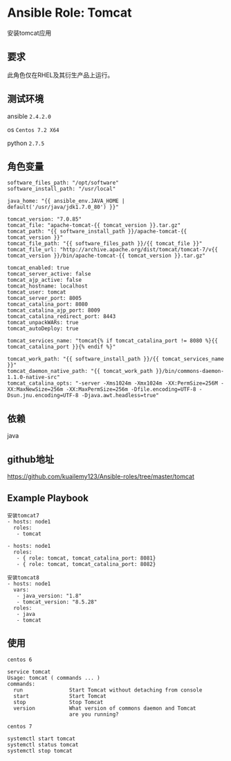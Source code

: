 # Ansible Role: Tomcat

安装tomcat应用

## 要求

此角色仅在RHEL及其衍生产品上运行。

## 测试环境

ansible `2.4.2.0`

os `Centos 7.2 X64`

python `2.7.5`

## 角色变量
    
    software_files_path: "/opt/software"
    software_install_path: "/usr/local"

    java_home: "{{ ansible_env.JAVA_HOME | default('/usr/java/jdk1.7.0_80') }}"

    tomcat_version: "7.0.85"
    tomcat_file: "apache-tomcat-{{ tomcat_version }}.tar.gz"
    tomcat_path: "{{ software_install_path }}/apache-tomcat-{{ tomcat_version }}"
    tomcat_file_path: "{{ software_files_path }}/{{ tomcat_file }}"
    tomcat_file_url: "http://archive.apache.org/dist/tomcat/tomcat-7/v{{ tomcat_version }}/bin/apache-tomcat-{{ tomcat_version }}.tar.gz"

    tomcat_enabled: true
    tomcat_server_active: false
    tomcat_ajp_active: false
    tomcat_hostname: localhost
    tomcat_user: tomcat
    tomcat_server_port: 8005
    tomcat_catalina_port: 8080
    tomcat_catalina_ajp_port: 8009
    tomcat_catalina_redirect_port: 8443
    tomcat_unpackWARs: true
    tomcat_autoDeploy: true

    tomcat_services_name: "tomcat{% if tomcat_catalina_port != 8080 %}{{ tomcat_catalina_port }}{% endif %}"

    tomcat_work_path: "{{ software_install_path }}/{{ tomcat_services_name }}"
    tomcat_daemon_native_path: "{{ tomcat_work_path }}/bin/commons-daemon-1.1.0-native-src"
    tomcat_catalina_opts: "-server -Xms1024m -Xmx1024m -XX:PermSize=256M -XX:MaxNewSize=256m -XX:MaxPermSize=256m -Dfile.encoding=UTF-8 -Dsun.jnu.encoding=UTF-8 -Djava.awt.headless=true"

    
## 依赖

java

## github地址

https://github.com/kuailemy123/Ansible-roles/tree/master/tomcat

## Example Playbook
    安装tomcat7
    - hosts: node1
      roles:
       - tomcat

    - hosts: node1
      roles:
       - { role: tomcat, tomcat_catalina_port: 8081}
       - { role: tomcat, tomcat_catalina_port: 8082}
       
    安装tomcat8
    - hosts: node1
      vars:
       - java_version: "1.8"
       - tomcat_version: "8.5.28"
      roles:
       - java
       - tomcat

## 使用

`centos 6`
```
service tomcat
Usage: tomcat ( commands ... )
commands:
  run               Start Tomcat without detaching from console
  start             Start Tomcat
  stop              Stop Tomcat
  version           What version of commons daemon and Tomcat
                    are you running?
```
`centos 7` 
```
systemctl start tomcat
systemctl status tomcat
systemctl stop tomcat
```
